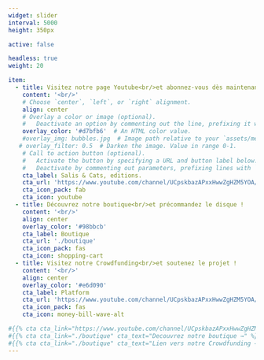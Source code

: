 ```yaml
---
widget: slider
interval: 5000
height: 350px

active: false

headless: true
weight: 20

item:
  - title: Visitez notre page Youtube<br/>et abonnez-vous dès maintenant !
    content: '<br/>'
    # Choose `center`, `left`, or `right` alignment.
    align: center
    # Overlay a color or image (optional).
    #   Deactivate an option by commenting out the line, prefixing it with `#`.
    overlay_color: '#d7bfb6'  # An HTML color value.
    #overlay_img: bubbles.jpg  # Image path relative to your `assets/media/` folder
   # overlay_filter: 0.5  # Darken the image. Value in range 0-1.
    # Call to action button (optional).
    #   Activate the button by specifying a URL and button label below.
    #   Deactivate by commenting out parameters, prefixing lines with `#`.
    cta_label: Salis & Cats, editions.
    cta_url: 'https://www.youtube.com/channel/UCpskbazAPxxHwwZgHZM5YOA/featured'
    cta_icon_pack: fab
    cta_icon: youtube
  - title: Découvrez notre boutique<br/>et précommandez le disque !
    content: '<br/>'
    align: center
    overlay_color: '#98bbcb'
    cta_label: Boutique
    cta_url: './boutique'
    cta_icon_pack: fas
    cta_icon: shopping-cart
  - title: Visitez notre Crowdfunding<br/>et soutenez le projet !
    content: '<br/>'
    align: center
    overlay_color: '#e6d090'
    cta_label: Platform
    cta_url: 'https://www.youtube.com/channel/UCpskbazAPxxHwwZgHZM5YOA/about'
    cta_icon_pack: fas
    cta_icon: money-bill-wave-alt

#{{% cta cta_link="https://www.youtube.com/channel/UCpskbazAPxxHwwZgHZM5YOA" cta_text="Visitez la page Youtube    →" %}}
#{{% cta cta_link="./boutique" cta_text="Decouvrez notre boutique →" %}}
#{{% cta cta_link="./boutique" cta_text="Lien vers notre Crowdfunding →" %}}
---
```


